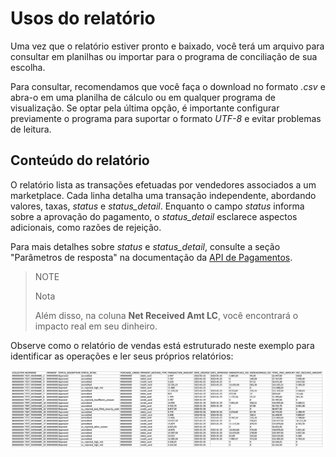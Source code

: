 # Usos do relatório

Uma vez que o relatório estiver pronto e baixado, você terá um arquivo para consultar em planilhas ou importar para o programa de conciliação de sua escolha.

Para consultar, recomendamos que você faça o download no formato *.csv* e abra-o em uma planilha de cálculo ou em qualquer programa de visualização. Se optar pela última opção, é importante configurar previamente o programa para suportar o formato *UTF-8* e evitar problemas de leitura.

## Conteúdo do relatório

O relatório lista as transações efetuadas por vendedores associados a um marketplace. Cada linha detalha uma transação independente, abordando valores, taxas, *status* e *status_detail*. Enquanto o campo *status* informa sobre a aprovação do pagamento, o *status_detail* esclarece aspectos adicionais, como razões de rejeição.

Para mais detalhes sobre *status* e *status_detail*, consulte a seção "Parâmetros de resposta" na documentação da [API de Pagamentos](https://www.mercadopago.com.ar/developers/pt/reference/payments/_payments/post).

> NOTE
>
> Nota
> 
> Além disso, na coluna **Net Received Amt LC**, você encontrará o impacto real em seu dinheiro.

Observe como o relatório de vendas está estruturado neste exemplo para identificar as operações e ler seus próprios relatórios:

![Exemplo para identificar operações e ler seus próprios relatórios](/images/manage-account/reports/marketplace-sales/image2.png)